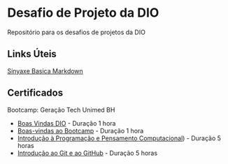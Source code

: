 # Desafio de Projeto da DIO
Repositório para os desafios de projetos da DIO

## Links Úteis
[Sinyaxe Basica Markdown](https://www.markdownguide.org/basic-syntax/)

## Certificados
Bootcamp: Geração Tech Unimed BH

 * [Boas Vindas DIO](https://github.com/marcelocrespo/Desafio-de-Projeto---DIO/blob/main/Certificados%20de%20Conclusao/Boas%20Vindas%20-%20DIO.pdf) - Duração 1 hora
 * [Boas-vindas ao Bootcamp](https://github.com/marcelocrespo/Desafio-de-Projeto---DIO/blob/main/Certificados%20de%20Conclusao/Boas%20Vindas%20UNIMED%20BH.pdf) - Duração 1 hora
 * [Introdução à Programação e Pensamento Computacional](https://github.com/marcelocrespo/Desafio-de-Projeto---DIO/blob/main/Certificados%20de%20Conclusao/Introducao%20Prog%20e%20Pensamento%20Comp.pdf)) - Duração 5 horas
 * [Introdução ao Git e ao GitHub](https://github.com/marcelocrespo/Desafio-de-Projeto---DIO/blob/main/Certificados%20de%20Conclusao/Introducao%20ao%20Git%20e%20ao%20GitHub.pdf) - Duração 5 horas

